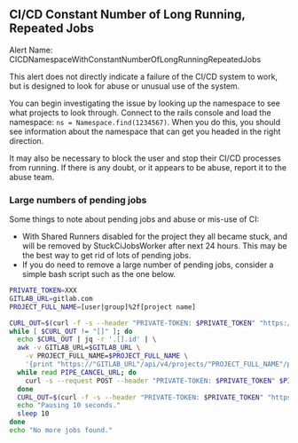 ## CI/CD Constant Number of Long Running, Repeated Jobs

Alert Name: CICDNamespaceWithConstantNumberOfLongRunningRepeatedJobs

This alert does not directly indicate a failure of the CI/CD system to work, but is designed to look for abuse or unusual use of the system.

You can begin investigating the issue by looking up the namespace to see what projects to look through. Connect to the rails console and load the namespace: ```ns = Namespace.find(1234567)```. When you do this, you should see information about the namespace that can get you headed in the right direction.

It may also be necessary to block the user and stop their CI/CD processes from running. If there is any doubt, or it appears to be abuse, report it to the abuse team.

### Large numbers of pending jobs

Some things to note about pending jobs and abuse or mis-use of CI:

* With Shared Runners disabled for the project they all became stuck, and will be removed by StuckCiJobsWorker after next 24 hours. This may be the best way to get rid of lots of pending jobs.
* If you do need to remove a large number of pending jobs, consider a simple bash script such as the one below.

```bash
PRIVATE_TOKEN=XXX
GITLAB_URL=gitlab.com
PROJECT_FULL_NAME=[user|group]%2f[project name]

CURL_OUT=$(curl -f -s --header "PRIVATE-TOKEN: $PRIVATE_TOKEN" "https://$GITLAB_URL/api/v4/projects/$PROJECT_FULL_NAME/pipelines?status=pending")
while [ $CURL_OUT != "[]" ]; do
  echo $CURL_OUT | jq -r '.[].id' | \
  awk -v GITLAB_URL=$GITLAB_URL \
    -v PROJECT_FULL_NAME=$PROJECT_FULL_NAME \
    '{print "https://"GITLAB_URL"/api/v4/projects/"PROJECT_FULL_NAME"/pipelines/"$1"/cancel"}' | \
  while read PIPE_CANCEL_URL; do
    curl -s --request POST --header "PRIVATE-TOKEN: $PRIVATE_TOKEN" $PIPE_CANCEL_URL | jq -r
  done
  CURL_OUT=$(curl -f -s --header "PRIVATE-TOKEN: $PRIVATE_TOKEN" "https://$GITLAB_URL/api/v4/projects/$PROJECT_FULL_NAME/pipelines?status=pending")
  echo "Pausing 10 seconds."
  sleep 10
done
echo "No more jobs found."

```
